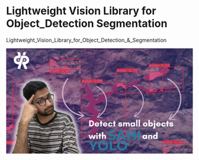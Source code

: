 # Lightweight Vision Library for Object_Detection Segmentation

Lightweight_Vision_Library_for_Object_Detection_&amp;_Segmentation



[![Watch the video](https://github.com/pyresearch/Lightweight_Vision_Library_for_Object_Detection_-_Segmentation/blob/main/Copy%20of%20Diital.png)](https://www.youtube.com/watch?v=N5UNts-E6vI)
